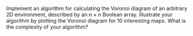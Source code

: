 

Implement an algorithm for calculating the Voronoi
diagram of an arbitrary 2D environment, described by an $n\times n$
Boolean array. Illustrate your algorithm by plotting the Voronoi diagram
for 10 interesting maps. What is the complexity of your algorithm?
